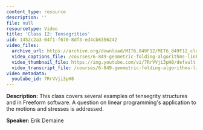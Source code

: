 ```yaml
---
content_type: resource
description: ''
file: null
resourcetype: Video
title: 'Class 12: Tensegrities'
uid: 1452c2a3-04f1-f670-8df3-ed4cb6356242
video_files:
  archive_url: https://archive.org/download/MIT6.849F12/MIT6_849F12_class12_300k.mp4
  video_captions_file: /courses/6-849-geometric-folding-algorithms-linkages-origami-polyhedra-fall-2012/5c71802ddc1e5f9ab8fdefd03fe977ac_7RrVVji3pH8.vtt
  video_thumbnail_file: https://img.youtube.com/vi/7RrVVji3pH8/default.jpg
  video_transcript_file: /courses/6-849-geometric-folding-algorithms-linkages-origami-polyhedra-fall-2012/ba19a6c695e42e4967618790e0308248_7RrVVji3pH8.pdf
video_metadata:
  youtube_id: 7RrVVji3pH8
---
```


**Description:** This class covers several examples of tensegrity structures and in Freeform software. A question on linear programming's application to the motions and stresses is addressed.

**Speaker:** Erik Demaine
